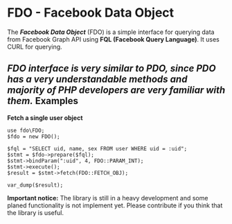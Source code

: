 FDO - Facebook Data Object
==========================

The _**Facebook Data Object**_ (FDO) is a simple interface for querying data from Facebook Graph API using **FQL (Facebook Query Language)**. It uses CURL for querying.

_FDO interface is very similar to PDO, since PDO has a very understandable methods and majority of PHP developers are very familiar with them._
Examples
--------

**Fetch a single user object**

    use fdo\FDO;
    $fdo = new FDO();

    $fql = "SELECT uid, name, sex FROM user WHERE uid = :uid";
    $stmt = $fdo->prepare($fql);
    $stmt->bindParam(":uid", 4, FDO::PARAM_INT);
    $stmt->execute();
    $result = $stmt->fetch(FDO::FETCH_OBJ);

    var_dump($result);


**Important notice:** The library is still in a heavy development and some planed functionality is not implement yet. Please contribute if you think that the library is useful.
